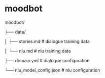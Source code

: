 # moodbot

moodbot/ 

├── data/

│   ├── stories.md            # dialogue training data

│   └── nlu.md                # nlu training data

├── domain.yml                # dialogue configuration

└── nlu_model_config.json     # nlu configuration